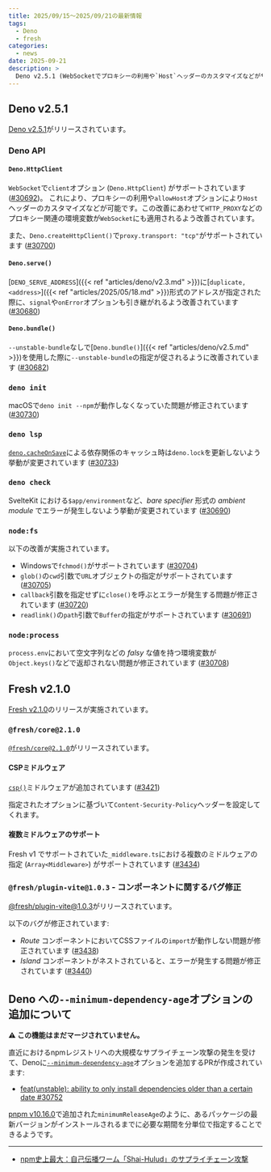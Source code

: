 ```yaml
---
title: 2025/09/15〜2025/09/21の最新情報
tags:
  - Deno
  - fresh
categories:
  - news
date: 2025-09-21
description: >
  Deno v2.5.1 (WebSocketでプロキシーの利用や`Host`ヘッダーのカスタマイズなどがサポート, macOSで`deno init --npm`が動作しなくなっていた問題が修正, `deno lsp` - `deno.cacheOnSave`で`deno.lock`を更新しないよう挙動が変更, など), Fresh v2.1 (CSPミドルウェアが追加, 複数ミドルウェアのサポート), Deno への`--minimum-dependency-age`オプションの追加について
---
```


## Deno v2.5.1

[Deno v2.5.1](https://github.com/denoland/deno/releases/tag/v2.5.1)がリリースされています。

### Deno API

#### `Deno.HttpClient`

`WebSocket`で`client`オプション (`Deno.HttpClient`) がサポートされています ([#30692](https://github.com/denoland/deno/pull/30692))。 これにより、プロキシーの利用や`allowHost`オプションにより`Host`ヘッダーのカスタマイズなどが可能です。この改善にあわせて`HTTP_PROXY`などのプロキシー関連の環境変数が`WebSocket`にも適用されるよう改善されています。

また、`Deno.createHttpClient()`で`proxy.transport: "tcp"`がサポートされています ([#30700](https://github.com/denoland/deno/pull/30700))

#### `Deno.serve()`

[`DENO_SERVE_ADDRESS`]({{< ref "articles/deno/v2.3.md" >}})に[`duplicate,<address>`]({{< ref "articles/2025/05/18.md" >}})形式のアドレスが指定された際に、`signal`や`onError`オプションも引き継がれるよう改善されています ([#30680](https://github.com/denoland/deno/pull/30680))

#### `Deno.bundle()`

`--unstable-bundle`なしで[`Deno.bundle()`]({{< ref "articles/deno/v2.5.md" >}})を使用した際に`--unstable-bundle`の指定が促されるように改善されています ([#30682](https://github.com/denoland/deno/pull/30682))

### `deno init`

macOSで`deno init --npm`が動作しなくなっていた問題が修正されています ([#30730](https://github.com/denoland/deno/pull/30730))

### `deno lsp`

[`deno.cacheOnSave`](https://github.com/denoland/vscode_deno/blob/7e125c6ffcdcdebd587f97be5341d404f5335b87/package.json#L201)による依存関係のキャッシュ時は`deno.lock`を更新しないよう挙動が変更されています ([#30733](https://github.com/denoland/deno/pull/30733))

### `deno check`

SvelteKit における`$app/environment`など、_bare specifier_ 形式の _ambient module_ でエラーが発生しないよう挙動が変更されています ([#30690](https://github.com/denoland/deno/pull/30690))

### `node:fs`

以下の改善が実施されています。

- Windowsで`fchmod()`がサポートされています ([#30704](https://github.com/denoland/deno/pull/30704))
- `glob()`の`cwd`引数で`URL`オブジェクトの指定がサポートされています ([#30705](https://github.com/denoland/deno/pull/30705))
- `callback`引数を指定せずに`close()`を呼ぶとエラーが発生する問題が修正されています ([#30720](https://github.com/denoland/deno/pull/30720))
- `readlink()`の`path`引数で`Buffer`の指定がサポートされています ([#30691](https://github.com/denoland/deno/pull/30691))

### `node:process`

`process.env`において空文字列などの _falsy_ な値を持つ環境変数が`Object.keys()`などで返却されない問題が修正されています ([#30708](https://github.com/denoland/deno/pull/30708))

## Fresh v2.1.0

[Fresh v2.1.0](https://github.com/denoland/fresh/releases/tag/2.1.0)のリリースが実施されています。

### `@fresh/core@2.1.0`

[`@fresh/core@2.1.0`](https://jsr.io/@fresh/core@2.1.0)がリリースされています。

#### CSPミドルウェア

[`csp()`](https://github.com/denoland/fresh/blob/de9b8a7c404948fa4eae9a73ec690fe92f7d012e/docs/latest/plugins/csp.md)ミドルウェアが追加されています ([#3421](https://github.com/denoland/fresh/pull/3421))

指定されたオプションに基づいて`Content-Security-Policy`ヘッダーを設定してくれます。

#### 複数ミドルウェアのサポート

Fresh v1 でサポートされていた`_middleware.ts`における複数のミドルウェアの指定 (`Array<Middleware>`) がサポートされています ([#3434](https://github.com/denoland/fresh/pull/3434))

### `@fresh/plugin-vite@1.0.3` - コンポーネントに関するバグ修正

[@fresh/plugin-vite@1.0.3](https://jsr.io/@fresh/plugin-vite@1.0.3)がリリースされています。

以下のバグが修正されています:

- _Route_ コンポーネントにおいてCSSファイルの`import`が動作しない問題が修正されています ([#3438](https://github.com/denoland/fresh/pull/3438))
- _Island_ コンポーネントがネストされていると、エラーが発生する問題が修正されています ([#3440](https://github.com/denoland/fresh/pull/3440))

## Deno への`--minimum-dependency-age`オプションの追加について

**⚠️ この機能はまだマージされていません。**

直近におけるnpmレジストリへの大規模なサプライチェーン攻撃の発生を受けて、Denoに[`--minimum-dependency-age`](https://github.com/denoland/deno/blob/dcf3f4f56e219374e9909fd637bd28031b9c08bb/cli/args/flags.rs#L4444)オプションを追加するPRが作成されています:

- [feat(unstable): ability to only install dependencies older than a certain date #30752](https://github.com/denoland/deno/pull/30752)

[pnpm v10.16.0](https://github.com/pnpm/pnpm/releases/tag/v10.16.0)で追加された`minimumReleaseAge`のように、あるパッケージの最新バージョンがインストールされるまでに必要な期間を分単位で指定することできるようです。

---

- [npm史上最大：自己伝播ワーム「Shai-Hulud」のサプライチェーン攻撃](https://zenn.dev/nix/articles/0a2910ec65b4a3)

